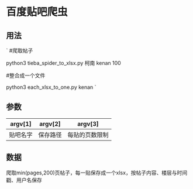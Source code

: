 # 百度贴吧爬虫

## 用法
`
#爬取帖子

python3 tieba_spider_to_xlsx.py 柯南 kenan 100

#整合成一个文件

python3 each_xlsx_to_one.py kenan
`

## 参数
|argv[1]|argv[2]|argv[3]|
|-------|-------|-------|
|贴吧名字|保存路径|每贴的页数限制|

## 数据
爬取min(pages,200)页帖子，每一贴保存成一个xlsx，按帖子内容、楼层与时间戳、用户名保存
